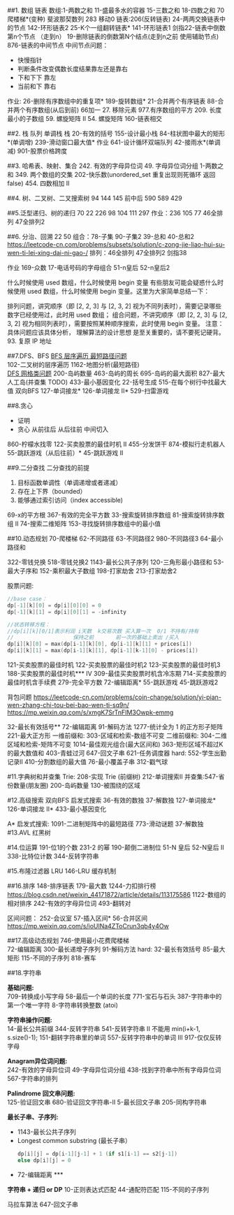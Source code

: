##1. 数组 链表
数组:1-两数之和 11-盛最多水的容器 15-三数之和  18-四数之和    70爬楼梯*(变种) 斐波那契数列 283 移动0 
链表:206(反转链表) 24-两两交换链表中的节点 142-环形链表2  25-K个一组翻转链表* 141-环形链表1 
剑指22-链表中倒数第n个节点 （走到n）  19-删除链表的倒数第N个结点(走到n之前 使用辅助节点)    876-链表的中间节点
中间节点问题：
* 快慢指针
* 判断条件改变偶数长度结果靠左还是靠右
* 下和下下 靠左
* 当前和下 靠右     

作业: 26-删除有序数组中的重复项* 189-旋转数组* 21-合并两个有序链表 88-合并两个有序数组(从后到前) 
66加一   27. 移除元素 977.有序数组的平方  209. 长度最小的子数组 59. 螺旋矩阵 II 54. 螺旋矩阵
160-链表相交

##2. 栈 队列
单调栈
栈 20-有效的括号 155-设计最小栈 84-柱状图中最大的矩形*(单调增)  239-滑动窗口最大值*
作业 641-设计循环双端队列   42-接雨水*(单调减)    901-股票价格跨度

##3. 哈希表、映射、集合
242. 有效的字母异位词 49. 字母异位词分组 1-两数之和
349. 两个数组的交集  202-快乐数(unordered_set  重复出现则死循环 返回false)
454. 四数相加 II 

##4. 树、二叉树、二叉搜索树
94 144 145 前中后
590 589 429

##5.泛型递归、树的递归
70 22 226 98 104 111 297
作业：236 105  77 46全排列 47全排列2

##6. 分治、回溯
22 50 
组合：78-子集 90-子集2     39-总和 40-总和2 
https://leetcode-cn.com/problems/subsets/solution/c-zong-jie-liao-hui-su-wen-ti-lei-xing-dai-ni-gao-/
排列：46全排列 47全排列2 剑指38

作业 169-众数 17-电话号码的字母组合 51-n皇后  52-n皇后2

什么时候使用 used 数组，什么时候使用 begin 变量
有些朋友可能会疑惑什么时候使用 used 数组，什么时候使用 begin 变量。这里为大家简单总结一下：

排列问题，讲究顺序（即 [2, 2, 3] 与 [2, 3, 2] 视为不同列表时），需要记录哪些数字已经使用过，此时用 used 数组；
组合问题，不讲究顺序（即 [2, 2, 3] 与 [2, 3, 2] 视为相同列表时），需要按照某种顺序搜索，此时使用 begin 变量。
注意：具体问题应该具体分析， 理解算法的设计思想 是至关重要的，请不要死记硬背。
93. 复原 IP 地址

##7.DFS、BFS
[BFS 层序遍历 最短路径问题](https://leetcode-cn.com/problems/binary-tree-level-order-traversal/solution/bfs-de-shi-yong-chang-jing-zong-jie-ceng-xu-bian-l/)   
102-二叉树的层序遍历 1162-地图分析(最短路径)   
[DFS 网格类问题](https://leetcode-cn.com/problems/number-of-islands/solution/dao-yu-lei-wen-ti-de-tong-yong-jie-fa-dfs-bian-li-/)
200-岛屿数量 463-岛屿的周长 695-岛屿的最大面积 827-最大人工岛(并查集 TODO)
433-最小基因变化 22-括号生成 515-在每个树行中找最大值
双向BFS
127-单词接龙*  126-单词接龙 II*   529-扫雷游戏


##8.贪心
- 证明 
- 贪心 从前往后 从后往前 中间切入

860-柠檬水找零 122-买卖股票的最佳时机 II 455-分发饼干
874-模拟行走机器人  55-跳跃游戏（从后往前）* 45-跳跃游戏 II

##9.二分查找
二分查找的前提
1. 目标函数单调性（单调递增或者递减）
2. 存在上下界（bounded）
3. 能够通过索引访问（index accessible)

69-x的平方根  367-有效的完全平方数
33-搜索旋转排序数组  81-搜索旋转排序数组 II  74-搜索二维矩阵  153-寻找旋转排序数组中的最小值

##10.动态规划
70-爬楼梯
62-不同路径  63-不同路径2  980-不同路径3 64-最小路径和

322-零钱兑换 518-零钱兑换2
1143-最长公共子序列 120-三角形最小路径和 
53-最大子序和 152-乘积最大子数组
198-打家劫舍 213-打家劫舍2

股票问题:
```c++   
//base case：
dp[-1][k][0] = dp[i][0][0] = 0
dp[-1][k][1] = dp[i][0][1] = -infinity

//状态转移方程：
//dp[i][k][0/1]表示利润 i天数  k交易次数 买入算一次  0/1 不持有/持有
//                   保持之前       前一次的基础上卖出 /买入
dp[i][k][0] = max(dp[i-1][k][0], dp[i-1][k][1] + prices[i])
dp[i][k][1] = max(dp[i-1][k][1], dp[i-1][k-1][0] - prices[i])
```   
121-买卖股票的最佳时机 122-买卖股票的最佳时机2 123-买卖股票的最佳时机3 188-买卖股票的最佳时机*** IV
309-最佳买卖股票时机含冷冻期  714-买卖股票的最佳时机含手续费
279-完全平方数 72-编辑距离* 55-跳跃游戏 45-跳跃游戏2

背包问题
https://leetcode-cn.com/problems/coin-change/solution/yi-pian-wen-zhang-chi-tou-bei-bao-wen-ti-sq9n/
https://mp.weixin.qq.com/s/xmgK7SrTnFIM3Owpk-emmg

32-最长有效括号** 72-编辑距离 91-解码方法
1277-统计全为 1 的正方形子矩阵    221-最大正方形
一维前缀和: 303-区域和检索-数组不可变
二维前缀和: 304-二维区域和检索-矩阵不可变  1014-最佳观光组合(最大区间和)   363-矩形区域不超过K的最大数值和
403-青蛙过河   647-回文子串 621-任务调度器
hard:  552-学生出勤记录II   410-分割数组的最大值     76-最小覆盖子串 312-戳气球

#11.字典树和并查集
Trie:   208-实现 Trie (前缀树)   212-单词搜索II
并查集:547-省份数量(朋友圈) 200-岛屿数量 130-被围绕的区域

#12.高级搜索
双向BFS   启发式搜索
36-有效的数独  37-解数独
127-单词接龙*  126-单词接龙 II*   433-最小基因变化

A* 启发式搜索:
1091-二进制矩阵中的最短路径  773-滑动谜题 37-解数独
#13.AVL 红黑树

#14.位运算
191-位1的个数  231-2 的幂   190-颠倒二进制位 51-N 皇后 52-N皇后 II
338-比特位计数 344-反转字符串

#15.布隆过滤器  LRU
146-LRU 缓存机制

##16.排序
148-排序链表  179-最大数 
1244-力扣排行榜   https://blog.csdn.net/weixin_44171872/article/details/113175586
1122-数组的相对排序 242-有效的字母异位词       493-翻转对

区间问题：
252-会议室   57-插入区间*  56-合并区间
https://mp.weixin.qq.com/s/ioUlNa4ZToCrun3qb4y4Ow

##17.高级动态规划
746-使用最小花费爬楼梯  
72-编辑距离
300-最长递增子序列 91-解码方法 
hard: 32-最长有效括号 85-最大矩形 115-不同的子序列 818-赛车


##18.字符串

**基础问题:**   
709-转换成小写字母  58-最后一个单词的长度 771-宝石与石头 387-字符串中的第一个唯一字符 8-字符串转换整数 (atoi)

**字符串操作问题:**   
14-最长公共前缀  344-反转字符串  541-反转字符串 II  不能用 min(i+k-1, s.size()-1); 
151-翻转字符串里的单词  557-反转字符串中的单词 III
917-仅仅反转字母

**Anagram异位词问题:**   
242-有效的字母异位词  49-字母异位词分组  438-找到字符串中所有字母异位词 567-字符串的排列

**Palindrome 回文串问题:**   
125-验证回文串  680-验证回文字符串-Ⅱ  5-最长回文子串 205-同构字符串

**最长子串、子序列:**  
- 1143-最长公共子序列   
- Longest common substring (最长子串）   
    ```c++
    dp[i][j] = dp[i-1][j-1] + 1 (if s1[i-1] == s2[j-1])   
    else dp[i][j] = 0   
    ```
- 72-编辑距离 ***

**字符串 + 递归 or DP**
10-正则表达式匹配   44-通配符匹配 115-不同的子序列

马拉车算法
647-回文子串